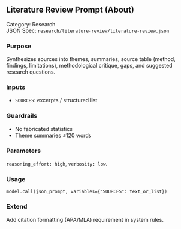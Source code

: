 ## Literature Review Prompt (About)

Category: Research  
JSON Spec: `research/literature-review/literature-review.json`

### Purpose
Synthesizes sources into themes, summaries, source table (method, findings, limitations), methodological critique, gaps, and suggested research questions.

### Inputs
- `SOURCES`: excerpts / structured list

### Guardrails
- No fabricated statistics
- Theme summaries ≤120 words

### Parameters
`reasoning_effort: high`, `verbosity: low`.

### Usage
```
model.call(json_prompt, variables={"SOURCES": text_or_list})
```

### Extend
Add citation formatting (APA/MLA) requirement in system rules.